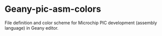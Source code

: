# Geany-pic-asm-colors
File definition and color scheme for Microchip PIC development (assembly language) in Geany editor.
